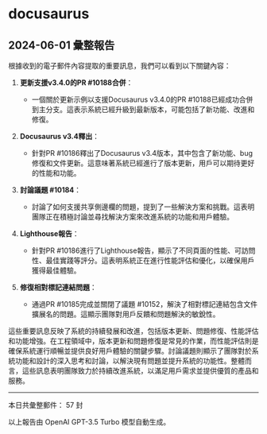 # docusaurus

## 2024-06-01 彙整報告

根據收到的電子郵件內容提取的重要訊息，我們可以看到以下關鍵內容：



1. **更新支援v3.4.0的PR #10188合併**：

   - 一個關於更新示例以支援Docusaurus v3.4.0的PR #10188已經成功合併到主分支。這表示系統已經升級到最新版本，可能包括了新功能、改進和修復。



2. **Docusaurus v3.4釋出**：

   - 針對PR #10186釋出了Docusaurus v3.4版本，其中包含了新功能、bug修復和文件更新。這意味著系統已經進行了版本更新，用戶可以期待更好的性能和功能。



3. **討論議題 #10184**：

   - 討論了如何支援共享側邊欄的問題，提到了一些解決方案和挑戰。這表明團隊正在積極討論並尋找解決方案來改進系統的功能和用戶體驗。



4. **Lighthouse報告**：

   - 針對PR #10186進行了Lighthouse報告，顯示了不同頁面的性能、可訪問性、最佳實踐等評分。這表明系統正在進行性能評估和優化，以確保用戶獲得最佳體驗。



5. **修復相對標記連結問題**：

   - 通過PR #10185完成並關閉了議題 #10152，解決了相對標記連結包含文件擴展名的問題。這顯示團隊對用戶反饋和問題解決的敏銳性。



這些重要訊息反映了系統的持續發展和改進，包括版本更新、問題修復、性能評估和功能增強。在工程領域中，版本更新和問題修復是常見的作業，而性能評估則是確保系統運行順暢並提供良好用戶體驗的關鍵步驟。討論議題則顯示了團隊對於系統功能和設計的深入思考和討論，以解決現有問題並提升系統的功能性。整體而言，這些訊息表明團隊致力於持續改進系統，以滿足用戶需求並提供優質的產品和服務。



---



本日共彙整郵件： 57 封



以上報告由 OpenAI GPT-3.5 Turbo 模型自動生成。
